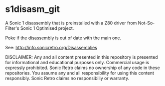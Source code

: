 s1disasm_git
============

A Sonic 1 disassembly that is preinstalled with a Z80 driver from Not-So-Filter's Sonic 1 Optimised project.

Poke if the disassembly is out of date with the main one.

See: http://info.sonicretro.org/Disassemblies

DISCLAIMER:
Any and all content presented in this repository is presented for informational and educational purposes only.
Commercial usage is expressly prohibited. Sonic Retro claims no ownership of any code in these repositories.
You assume any and all responsibility for using this content responsibly. Sonic Retro claims no responsibiliy or warranty.
